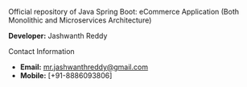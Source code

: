 Official repository of Java Spring Boot: eCommerce Application
(Both Monolithic and Microservices Architecture)

**Developer:** Jashwanth Reddy

Contact Information
- **Email:** [mr.jashwanthreddy@gmail.com](mailto:mr.jashwanthreddy@gmail.com)
- **Mobile:** [+91-8886093806]
